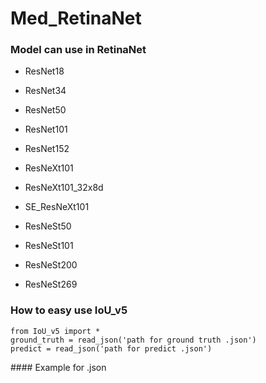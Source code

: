 # Med_RetinaNet
### Model can use in RetinaNet
 - ResNet18
 - ResNet34
 - ResNet50
 - ResNet101
 - ResNet152

 - ResNeXt101
 - ResNeXt101_32x8d
 - SE_ResNeXt101

 - ResNeSt50
 - ResNeSt101
 - ResNeSt200
 - ResNeSt269
### How to easy use IoU_v5 ###
    from IoU_v5 import *
    ground_truth = read_json('path for ground truth .json')
    predict = read_json('path for predict .json')
<span>#### Example for .json</span>
